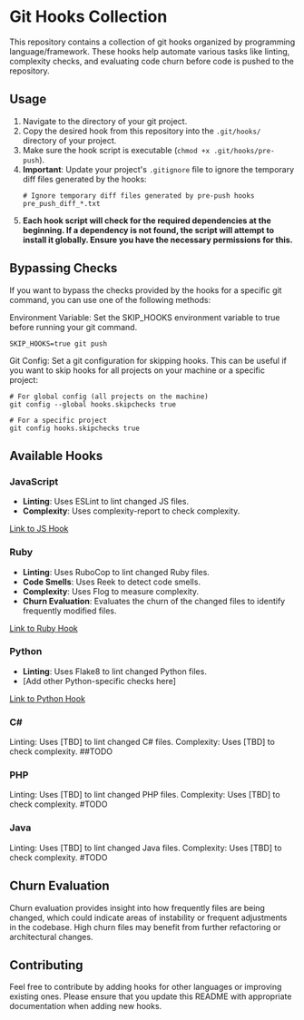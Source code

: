# Git Hooks Collection

This repository contains a collection of git hooks organized by programming language/framework. These hooks help automate various tasks like linting, complexity checks, and evaluating code churn before code is pushed to the repository.

## Usage

1. Navigate to the directory of your git project.
2. Copy the desired hook from this repository into the `.git/hooks/` directory of your project.
3. Make sure the hook script is executable (`chmod +x .git/hooks/pre-push`).
4. **Important**: Update your project's `.gitignore` file to ignore the temporary diff files generated by the hooks:
    ```
    # Ignore temporary diff files generated by pre-push hooks
    pre_push_diff_*.txt
    ```
5. **Each hook script will check for the required dependencies at the beginning. If a dependency is not found, the script will attempt to install it globally. Ensure you have the necessary permissions for this.**


## Bypassing Checks
If you want to bypass the checks provided by the hooks for a specific git command, you can use one of the following methods:

Environment Variable: Set the SKIP_HOOKS environment variable to true before running your git command.

```
SKIP_HOOKS=true git push
```
Git Config: Set a git configuration for skipping hooks. This can be useful if you want to skip hooks for all projects on your machine or a specific project:

```
# For global config (all projects on the machine)
git config --global hooks.skipchecks true

# For a specific project
git config hooks.skipchecks true
```


## Available Hooks

### JavaScript

- **Linting**: Uses ESLint to lint changed JS files.
- **Complexity**: Uses complexity-report to check complexity.

[Link to JS Hook](./js/pre-push)

### Ruby

- **Linting**: Uses RuboCop to lint changed Ruby files.
- **Code Smells**: Uses Reek to detect code smells.
- **Complexity**: Uses Flog to measure complexity.
- **Churn Evaluation**: Evaluates the churn of the changed files to identify frequently modified files.

[Link to Ruby Hook](./ruby/pre-push)

### Python

- **Linting**: Uses Flake8 to lint changed Python files.
- [Add other Python-specific checks here]

[Link to Python Hook](./python/pre-push)


### C#
Linting: Uses [TBD] to lint changed C# files.
Complexity: Uses [TBD] to check complexity.
##TODO

### PHP
Linting: Uses [TBD] to lint changed PHP files.
Complexity: Uses [TBD] to check complexity.
#TODO

### Java
Linting: Uses [TBD] to lint changed Java files.
Complexity: Uses [TBD] to check complexity.
#TODO
## Churn Evaluation

Churn evaluation provides insight into how frequently files are being changed, which could indicate areas of instability or frequent adjustments in the codebase. High churn files may benefit from further refactoring or architectural changes.

## Contributing

Feel free to contribute by adding hooks for other languages or improving existing ones. Please ensure that you update this README with appropriate documentation when adding new hooks.


